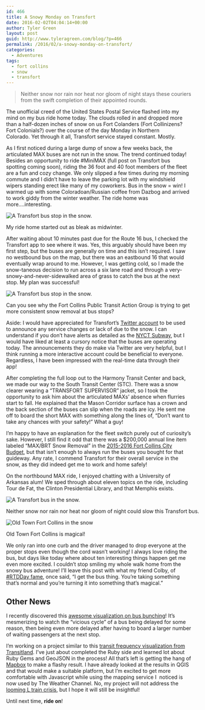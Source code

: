 ```yaml
---
id: 466
title: A Snowy Monday on Transfort
date: 2016-02-02T04:04:14+00:00
author: Tyler Green
layout: post
guid: http://www.tyleragreen.com/blog/?p=466
permalink: /2016/02/a-snowy-monday-on-transfort/
categories:
  - Adventures
tags:
  - fort collins
  - snow
  - transfort
---
```

> Neither snow nor rain nor heat nor gloom of night stays these couriers from the swift completion of their appointed rounds.

The unofficial creed of the United States Postal Service flashed into my mind on my bus ride home today. The clouds rolled in and dropped more than a half-dozen inches of snow on us Fort Colanders (Fort Collinizens? Fort Colonials?) over the course of the day Monday in Northern Colorado. Yet through it all, Transfort service stayed constant. Mostly.

As I first noticed during a large dump of snow a few weeks back, the articulated MAX buses are not run in the snow. The trend continued today! Besides an opportunity to ride #MiniMAX (full post on Transfort bus spotting coming soon), riding the 36 foot and 40 foot members of the fleet are a fun and cozy change. We only slipped a few times during my morning commute and I didn&#8217;t have to leave the parking lot with my windshield wipers standing erect like many of my coworkers. Bus in the snow = win! I warmed up with some Coloradoan/Russian coffee from Dazbog and arrived to work giddy from the winter weather. The ride home was more&#8230;.interesting.

<div style="width: 517px" class="wp-caption aligncenter">
  <img src="http://i0.wp.com/www.tyleragreen.com/blog_files/2016-02-snow-transfort/snow005.jpg?resize=507%2C676" alt="A Transfort bus stop in the snow." data-recalc-dims="1" />
  
  <p class="wp-caption-text">
    My ride home started out as bleak as midwinter.
  </p>
</div>

After waiting about 10 minutes past due for the Route 16 bus, I checked the Transfort app to see where it was. Yes, this arguably should have been my first step, but the buses are generally on time and this isn&#8217;t required. I saw no westbound bus on the map, but there was an eastbound 16 that would eventually wrap around to me. However, I was getting cold, so I made the snow-taneous decision to run across a six lane road and through a very-snowy-and-never-sidewalked area of grass to catch the bus at the next stop. My plan was successful!

<div style="width: 517px" class="wp-caption aligncenter">
  <img src="http://i1.wp.com/www.tyleragreen.com/blog_files/2016-02-snow-transfort/snow001.jpg?resize=507%2C676" alt="A Transfort bus stop in the snow." data-recalc-dims="1" />
  
  <p class="wp-caption-text">
    Can you see why the Fort Collins Public Transit Action Group is trying to get more consistent snow removal at bus stops?
  </p>
</div>

Aside: I would have appreciated for Transfort&#8217;s <a href="https://twitter.com/RideTransfort" target="_blank">Twitter account</a> to be used to announce any service changes or lack of due to the snow. I can understand if you don&#8217;t have alerts as detailed as the <a href="https://twitter.com/NYCTSubway" target="_blank">NYCT Subway</a>, but I would have liked at least a cursory notice that the buses are operating today. The announcements they do make via Twitter are very helpful, but I think running a more interactive account could be beneficial to everyone. Regardless, I have been impressed with the real-time data through their app!

After completing the full loop out to the Harmony Transit Center and back, we made our way to the South Transit Center (STC). There was a snow clearer wearing a &#8220;TRANSFORT SUPERVISOR&#8221; jacket, so I took the opportunity to ask him about the articulated MAXs&#8217; absence when flurries start to fall. He explained that the Mason Corridor surface has a crown and the back section of the buses can slip when the roads are icy. He sent me off to board the short MAX with something along the lines of, &#8220;Don&#8217;t want to take any chances with your safety!&#8221; What a guy!

I&#8217;m happy to have an explanation for the fleet switch purely out of curiosity&#8217;s sake. However, I still find it odd that there was a $200,000 annual line item labeled &#8220;MAX/BRT Snow Removal&#8221; in the <a href="http://www.fcgov.com/citymanager/pdf/city-manager-recommended-budget-2015-2016-web-1.pdf" target="_blank">2015-2016 Fort Collins City Budget</a>, but that isn&#8217;t enough to always run the buses you bought for that guideway. Any rate, I commend Transfort for their overall service in the snow, as they did indeed get me to work and home safely!

On the northbound MAX ride, I enjoyed chatting with a University of Arkansas alum! We sped through about eleven topics on the ride, including Tour de Fat, the Clinton Presidential Library, and that Memphis exists.

<div style="width: 686px" class="wp-caption aligncenter">
  <img src="http://i1.wp.com/www.tyleragreen.com/blog_files/2016-02-snow-transfort/snow003.jpg?resize=676%2C507" alt="A Transfort bus in the snow." data-recalc-dims="1" />
  
  <p class="wp-caption-text">
    Neither snow nor rain nor heat nor gloom of night could slow this Transfort bus.
  </p>
</div>

<div style="width: 517px" class="wp-caption aligncenter">
  <img src="http://i0.wp.com/www.tyleragreen.com/blog_files/2016-02-snow-transfort/snow002.jpg?resize=507%2C676" alt="Old Town Fort Collins in the snow" data-recalc-dims="1" />
  
  <p class="wp-caption-text">
    Old Town Fort Collins is magical!
  </p>
</div>

We only ran into one curb and the driver managed to drop everyone at the proper stops even though the cord wasn&#8217;t working! I always love riding the bus, but days like today where about ten interesting things happen get me even more excited. I couldn&#8217;t stop smiling my whole walk home from the snowy bus adventure! I&#8217;ll leave this post with what my friend Colby, of <a href="http://www.tyleragreen.com/blog/2015/12/ride-the-entire-denver-light-rail-in-one-day-im-on-board/" target="_blank">#RTDDay fame</a>, once said, &#8220;I get the bus thing. You&#8217;re taking something that&#8217;s normal and you&#8217;re turning it into something that&#8217;s magical.&#8221;

## Other News

I recently discovered this <a href="http://setosa.io/bus/" target="_blank">awesome visualization on bus bunching</a>! It&#8217;s mesmerizing to watch the &#8220;vicious cycle&#8221; of a bus being delayed for some reason, then being even more delayed after having to board a larger number of waiting passengers at the next stop.

I&#8217;m working on a project similar to this <a href="https://mapzen.com/blog/the-transit-dimension-transit-land-schedule-api" target="_blank">transit frequency visualization from Transitland</a>. I&#8217;ve just about completed the Ruby side and learned lot about Ruby Gems and GeoJSON in the process! All that&#8217;s left is getting the hang of <a href="http://www.mapbox.com/" target="_blank">Mapbox</a> to make a flashy result. I have already looked at the results in QGIS and that would make a suitable platform, but I&#8217;m excited to get more comfortable with Javascript while using the mapping service I  noticed is now used by The Weather Channel. No, my project will not address the <a href="http://gothamist.com/2016/01/13/l_train_tunnel_closure_years.php" target="_blank">looming L train crisis</a>, but I hope it will still be insightful!

Until next time, **ride on**!